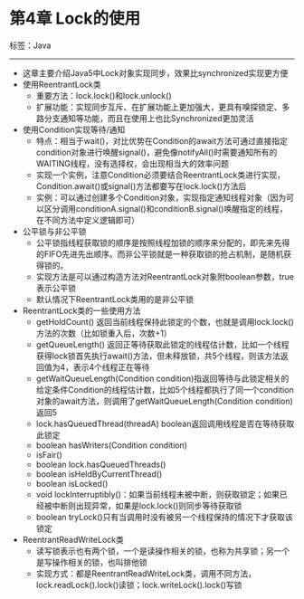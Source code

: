 # 第4章 Lock的使用

标签：Java

---

- 这章主要介绍Java5中Lock对象实现同步，效果比synchronized实现更方便
- 使用ReentrantLock类
	- 重要方法：lock.lock()和lock.unlock()
	- 扩展功能：实现同步互斥、在扩展功能上更加强大，更具有嗅探锁定、多路分支通知等功能，而且在使用上也比Synchronized更加灵活
- 使用Condition实现等待/通知
	- 特点：相当于wait()，对比优势在Condition的await方法可通过直接指定condition对象进行唤醒signal()，避免像notifyAll()时需要通知所有的WAITING线程，没有选择权，会出现相当大的效率问题
	- 实现一个实例，注意Condition必须要结合ReentrantLock类进行实现，Condition.await()或signal()方法都要写在lock.lock()方法后
	- 实例：可以通过创建多个Condition对象，实现指定通知线程对象（因为可以区分调用conditionA.signal()和conditionB.signal()唤醒指定的线程，在不同方法中定义逻辑即可）
- 公平锁与非公平锁
	- 公平锁指线程获取锁的顺序是按照线程加锁的顺序来分配的，即先来先得的FIFO先进先出顺序。而非公平锁就是一种获取锁的抢占机制，是随机获得锁的。
	- 实现方法是可以通过构造方法对ReentrantLock对象附boolean参数，true表示公平锁
	- 默认情况下ReentrantLock类用的是非公平锁
- ReentrantLock类的一些使用方法
	- getHoldCount() 返回当前线程保持此锁定的个数，也就是调用lock.lock()方法的次数（比如锁重入后，次数+1）
	- getQueueLength() 返回正等待获取此锁定的线程估计数，比如一个线程获得lock锁首先执行await()方法，但未释放锁，共5个线程，则该方法返回值为4，表示4个线程正在等待
	- getWaitQueueLength(Condition condition)指返回等待与此锁定相关的给定条件Condition的线程估计数，比如5个线程都执行了同一个condition对象的await方法，则调用了getWaitQueueLength(Condition condition)返回5
	- lock.hasQueuedThread(threadA) boolean返回调用线程是否在等待获取此锁定
	- boolean hasWriters(Condition condition) 
	- isFair()
	- boolean lock.hasQueuedThreads()
	- boolean isHeldByCurrentThread()
	- boolean isLocked()
	- void lockInterruptibly()：如果当前线程未被中断，则获取锁定；如果已经被中断则出现异常，如果是lock.lock()则同步等待获取锁
	- boolean tryLock()只有当调用时没有被另一个线程保持的情况下才获取该锁定
- ReentrantReadWriteLock类
	- 读写锁表示也有两个锁，一个是读操作相关的锁，也称为共享锁；另一个是写操作相关的锁，也叫排他锁
	- 实现方式：都是ReentrantReadWriteLock类，调用不同方法，lock.readLock().lock()读锁；lock.writeLock().lock()写锁
